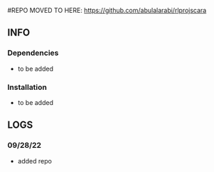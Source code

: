 #REPO MOVED TO HERE: https://github.com/abulalarabi/rlprojscara
## INFO
### Dependencies
- to be added

### Installation
- to be added

## LOGS
### 09/28/22
- added repo
